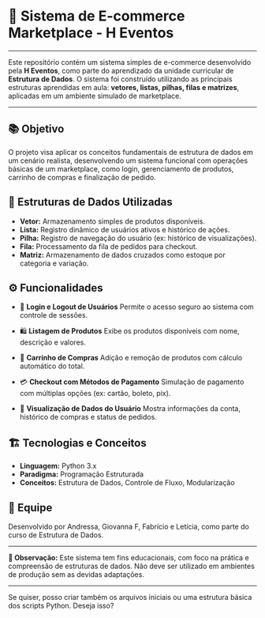 # 🛒 Sistema de E-commerce Marketplace - H Eventos

---

Este repositório contém um sistema simples de e-commerce desenvolvido pela **H Eventos**, como parte do aprendizado da unidade curricular de **Estrutura de Dados**. O sistema foi construído utilizando as principais estruturas aprendidas em aula: **vetores, listas, pilhas, filas e matrizes**, aplicadas em um ambiente simulado de marketplace.

---

## 📚 Objetivo

O projeto visa aplicar os conceitos fundamentais de estrutura de dados em um cenário realista, desenvolvendo um sistema funcional com operações básicas de um marketplace, como login, gerenciamento de produtos, carrinho de compras e finalização de pedido.

## 🧠 Estruturas de Dados Utilizadas

* **Vetor:** Armazenamento simples de produtos disponíveis.
* **Lista:** Registro dinâmico de usuários ativos e histórico de ações.
* **Pilha:** Registro de navegação do usuário (ex: histórico de visualizações).
* **Fila:** Processamento da fila de pedidos para checkout.
* **Matriz:** Armazenamento de dados cruzados como estoque por categoria e variação.

## ⚙️ Funcionalidades

* 🔐 **Login e Logout de Usuários**
  Permite o acesso seguro ao sistema com controle de sessões.

* 🛍️ **Listagem de Produtos**
  Exibe os produtos disponíveis com nome, descrição e valores.

* 🛒 **Carrinho de Compras**
  Adição e remoção de produtos com cálculo automático do total.

* 💳 **Checkout com Métodos de Pagamento**
  Simulação de pagamento com múltiplas opções (ex: cartão, boleto, pix).

* 👤 **Visualização de Dados do Usuário**
  Mostra informações da conta, histórico de compras e status de pedidos.

## 🏗️ Tecnologias e Conceitos

* **Linguagem:** Python 3.x
* **Paradigma:** Programação Estruturada
* **Conceitos:** Estrutura de Dados, Controle de Fluxo, Modularização

## 👥 Equipe

Desenvolvido por Andressa, Giovanna F, Fabrício e Letícia, como parte do curso de Estrutura de Dados.

---

**📌 Observação:** Este sistema tem fins educacionais, com foco na prática e compreensão de estruturas de dados. Não deve ser utilizado em ambientes de produção sem as devidas adaptações.

---

Se quiser, posso criar também os arquivos iniciais ou uma estrutura básica dos scripts Python. Deseja isso?

